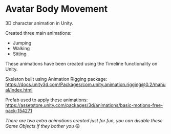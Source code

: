 # Avatar Body Movement
 3D character animation in Unity.
 
 Created three main animations:
 - Jumping
 - Walking
 - Sitting

These animations have been created using the Timeline functionality on Unity.

Skeleton built using Animation Rigging package: https://docs.unity3d.com/Packages/com.unity.animation.rigging@0.2/manual/index.html

Prefab used to apply these animations: https://assetstore.unity.com/packages/3d/animations/basic-motions-free-pack-154271

*There are two extra animations created just for fun, you can disable these Game Objects if they bother you* :stuck_out_tongue_winking_eye:
